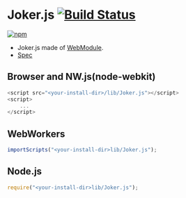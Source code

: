 # Joker.js [![Build Status](https://travis-ci.org/uupaa/Joker.js.svg)](https://travis-ci.org/uupaa/Joker.js)

[![npm](https://nodei.co/npm/uupaa.joker.js.svg?downloads=true&stars=true)](https://nodei.co/npm/uupaa.joker.js/)



- Joker.js made of [WebModule](https://github.com/uupaa/WebModule).
- [Spec](https://github.com/uupaa/Joker.js/wiki/Joker)

## Browser and NW.js(node-webkit)

```js
<script src="<your-install-dir>/lib/Joker.js"></script>
<script>
    ...
</script>
```

## WebWorkers

```js
importScripts("<your-install-dir>lib/Joker.js");

```

## Node.js

```js
require("<your-install-dir>lib/Joker.js");

```

